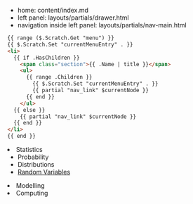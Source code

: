 
- home: content/index.md
- left panel: layouts/partials/drawer.html
- navigation inside left panel: layouts/partials/nav-main.html

```html
{{ range ($.Scratch.Get "menu") }}
{{ $.Scratch.Set "currentMenuEntry" . }}
<li>
  {{ if .HasChildren }}
    <span class="section">{{ .Name | title }}</span>
    <ul>
      {{ range .Children }}
        {{ $.Scratch.Set "currentMenuEntry" . }}
        {{ partial "nav_link" $currentNode }}
      {{ end }}
    </ul>
  {{ else }}
    {{ partial "nav_link" $currentNode }}
  {{ end }}
</li>
{{ end }}
```


<li>
    <span class="section">Statistics</span>
    <ul>
      <li>
        <span class="section">Probability</span>
      </li>
      <li>
        <span class="section">Distributions</span>
          <li>
            <a class="current" title="blabla" href="https://www.google.co.uk/">
                    Random Variables
            </a>
            <ul id="scrollspy">
            </ul>
          </li>
    </ul>
</li>
<li>
    <span class="section">Modelling</span>
</li>
<li>
    <span class="section">Computing</span>
</li>

